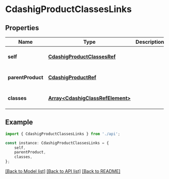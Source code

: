 # CdashigProductClassesLinks


## Properties

Name | Type | Description | Notes
------------ | ------------- | ------------- | -------------
**self** | [**CdashigProductClassesRef**](CdashigProductClassesRef.md) |  | [optional] [default to undefined]
**parentProduct** | [**CdashigProductRef**](CdashigProductRef.md) |  | [optional] [default to undefined]
**classes** | [**Array&lt;CdashigClassRefElement&gt;**](CdashigClassRefElement.md) |  | [optional] [default to undefined]

## Example

```typescript
import { CdashigProductClassesLinks } from './api';

const instance: CdashigProductClassesLinks = {
    self,
    parentProduct,
    classes,
};
```

[[Back to Model list]](../README.md#documentation-for-models) [[Back to API list]](../README.md#documentation-for-api-endpoints) [[Back to README]](../README.md)
